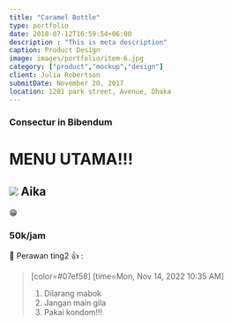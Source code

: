 ```yaml
---
title: "Caramel Bottle"
type: portfolio
date: 2018-07-12T16:59:54+06:00
description : "This is meta description"
caption: Product Design
image: images/portfolio/item-6.jpg
category: ["product","mockup","design"]
client: Julia Robertson
submitDate: November 20, 2017
location: 1201 park street, Avenue, Dhaka
---
```

### Consectur in Bibendum

# MENU UTAMA!!!
## ![](https://i.imgur.com/0tRzJ85.jpg) Aika
&#128513;
### 50k/jam
:100: Perawan ting2 :+1: :
> [color=#07ef58]
> [time=Mon, Nov 14, 2022 10:35 AM]
> 1. Dilarang mabok
> 2. Jangan main gila
> 3. Pakai kondom!!!
